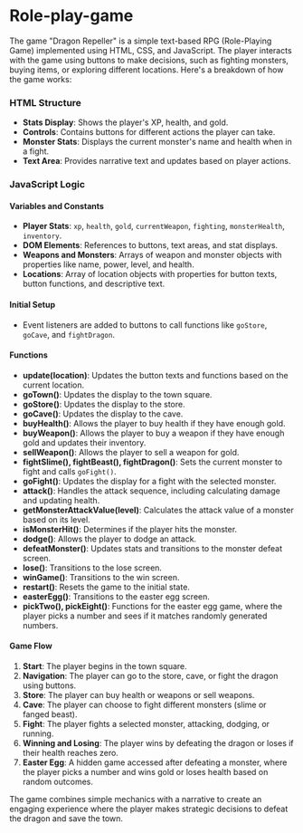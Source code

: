 # Role-play-game

The game "Dragon Repeller" is a simple text-based RPG (Role-Playing Game) implemented using HTML, CSS, and JavaScript. The player interacts with the game using buttons to make decisions, such as fighting monsters, buying items, or exploring different locations. Here's a breakdown of how the game works:

### HTML Structure
- **Stats Display**: Shows the player's XP, health, and gold.
- **Controls**: Contains buttons for different actions the player can take.
- **Monster Stats**: Displays the current monster's name and health when in a fight.
- **Text Area**: Provides narrative text and updates based on player actions.

### JavaScript Logic
#### Variables and Constants
- **Player Stats**: `xp`, `health`, `gold`, `currentWeapon`, `fighting`, `monsterHealth`, `inventory`.
- **DOM Elements**: References to buttons, text areas, and stat displays.
- **Weapons and Monsters**: Arrays of weapon and monster objects with properties like name, power, level, and health.
- **Locations**: Array of location objects with properties for button texts, button functions, and descriptive text.

#### Initial Setup
- Event listeners are added to buttons to call functions like `goStore`, `goCave`, and `fightDragon`.

#### Functions
- **update(location)**: Updates the button texts and functions based on the current location.
- **goTown()**: Updates the display to the town square.
- **goStore()**: Updates the display to the store.
- **goCave()**: Updates the display to the cave.
- **buyHealth()**: Allows the player to buy health if they have enough gold.
- **buyWeapon()**: Allows the player to buy a weapon if they have enough gold and updates their inventory.
- **sellWeapon()**: Allows the player to sell a weapon for gold.
- **fightSlime(), fightBeast(), fightDragon()**: Sets the current monster to fight and calls `goFight()`.
- **goFight()**: Updates the display for a fight with the selected monster.
- **attack()**: Handles the attack sequence, including calculating damage and updating health.
- **getMonsterAttackValue(level)**: Calculates the attack value of a monster based on its level.
- **isMonsterHit()**: Determines if the player hits the monster.
- **dodge()**: Allows the player to dodge an attack.
- **defeatMonster()**: Updates stats and transitions to the monster defeat screen.
- **lose()**: Transitions to the lose screen.
- **winGame()**: Transitions to the win screen.
- **restart()**: Resets the game to the initial state.
- **easterEgg()**: Transitions to the easter egg screen.
- **pickTwo(), pickEight()**: Functions for the easter egg game, where the player picks a number and sees if it matches randomly generated numbers.

#### Game Flow
1. **Start**: The player begins in the town square.
2. **Navigation**: The player can go to the store, cave, or fight the dragon using buttons.
3. **Store**: The player can buy health or weapons or sell weapons.
4. **Cave**: The player can choose to fight different monsters (slime or fanged beast).
5. **Fight**: The player fights a selected monster, attacking, dodging, or running.
6. **Winning and Losing**: The player wins by defeating the dragon or loses if their health reaches zero.
7. **Easter Egg**: A hidden game accessed after defeating a monster, where the player picks a number and wins gold or loses health based on random outcomes.

The game combines simple mechanics with a narrative to create an engaging experience where the player makes strategic decisions to defeat the dragon and save the town.
